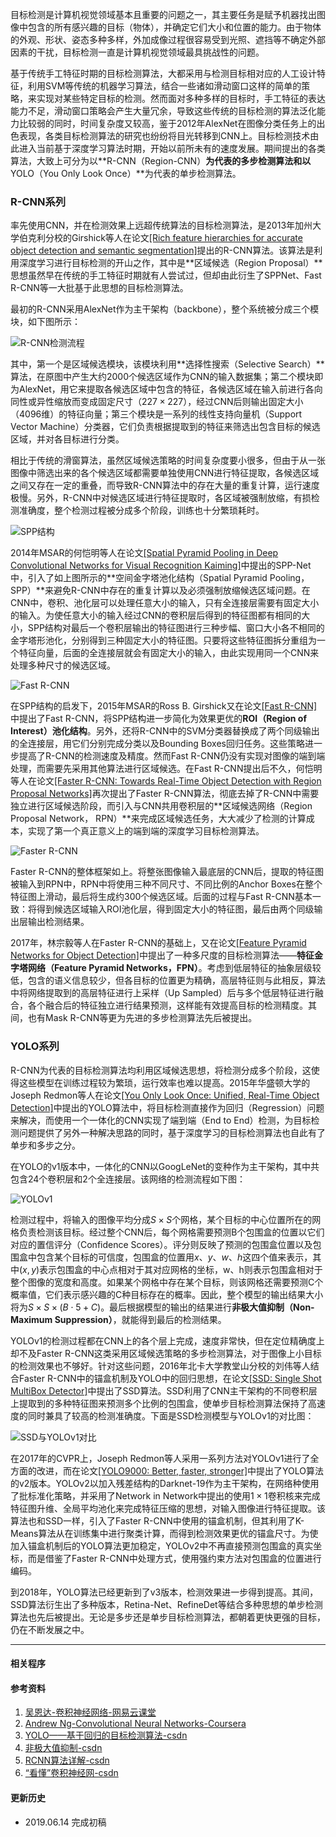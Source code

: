 目标检测是计算机视觉领域基本且重要的问题之一，其主要任务是赋予机器找出图像中包含的所有感兴趣的目标（物体），并确定它们大小和位置的能力。由于物体的外观、形状、姿态多种多样，外加成像过程很容易受到光照、遮挡等不确定外部因素的干扰，目标检测一直是计算机视觉领域最具挑战性的问题。

基于传统手工特征时期的目标检测算法，大都采用与检测目标相对应的人工设计特征，利用SVM等传统的机器学习算法，结合一些诸如滑动窗口这样的简单的策略，来实现对某些特定目标的检测。然而面对多种多样的目标时，手工特征的表达能力不足，滑动窗口策略会产生大量冗余，导致这些传统的目标检测的算法泛化能力比较弱的同时，时间复杂度又较高，鉴于2012年AlexNet在图像分类任务上的出色表现，各类目标检测算法的研究也纷纷将目光转移到CNN上。目标检测技术由此进入当前基于深度学习算法时期，开始以前所未有的速度发展。期间提出的各类算法，大致上可分为以**R-CNN（Region-CNN）**为代表的多步检测算法和以**YOLO（You Only Look Once）**为代表的单步检测算法。

### R-CNN系列

率先使用CNN，并在检测效果上远超传统算法的目标检测算法，是2013年加州大学伯克利分校的Girshick等人在论文[[Rich feature hierarchies for accurate object detection and semantic segmentation]](https://arxiv.org/pdf/1311.2524.pdf)提出的R-CNN算法。该算法是利用深度学习进行目标检测的开山之作，其中是**区域候选（Region Proposal）**思想虽然早在传统的手工特征时期就有人尝试过，但却由此衍生了SPPNet、Fast R-CNN等一大批基于此思想的目标检测算法。

最初的R-CNN采用AlexNet作为主干架构（backbone），整个系统被分成三个模块，如下图所示：

![R-CNN检测流程](https://i.loli.net/2019/06/14/5d03105ed73e414813.png)

其中，第一个是区域候选模块，该模块利用**选择性搜索（Selective Search）**算法，在原图中产生大约$2000$个候选区域作为CNN的输入数据集；第二个模块即为AlexNet，用它来提取各候选区域中包含的特征，各候选区域在输入前进行各向同性或异性缩放而变成固定尺寸（$227\times227$），经过CNN后则输出固定大小（$4096$维）的特征向量；第三个模块是一系列的线性支持向量机（Support Vector Machine）分类器，它们负责根据提取到的特征来筛选出包含目标的候选区域，并对各目标进行分类。

相比于传统的滑窗算法，虽然区域候选策略的时间复杂度要小很多，但由于从一张图像中筛选出来的各个候选区域都需要单独使用CNN进行特征提取，各候选区域之间又存在一定的重叠，而导致R-CNN算法中的存在大量的重复计算，运行速度极慢。另外，R-CNN中对候选区域进行特征提取时，各区域被强制放缩，有损检测准确度，整个检测过程被分成多个阶段，训练也十分繁琐耗时。

![SPP结构](https://i.loli.net/2019/06/14/5d0311c60146784126.png)

2014年MSAR的何恺明等人在论文[[Spatial Pyramid Pooling in Deep Convolutional Networks for Visual Recognition Kaiming]](https://arxiv.org/pdf/1406.4729)中提出的SPP-Net中，引入了如上图所示的**空间金字塔池化结构（Spatial Pyramid Pooling，SPP）**来避免R-CNN中存在的重复计算以及必须强制放缩候选区域问题。在CNN中，卷积、池化层可以处理任意大小的输入，只有全连接层需要有固定大小的输入。为使任意大小的输入经过CNN的卷积层后得到的特征图都有相同的大小，SPP结构对最后一个卷积层输出的特征图进行三种步幅、窗口大小各不相同的金字塔形池化，分别得到三种固定大小的特征图。只要将这些特征图拆分重组为一个特征向量，后面的全连接层就会有固定大小的输入，由此实现用同一个CNN来处理多种尺寸的候选区域。

![Fast R-CNN](https://i.loli.net/2019/06/14/5d0313428e60021898.png)

在SPP结构的启发下，2015年MSAR的Ross B. Girshick又在论文[[Fast R-CNN]](https://arxiv.org/pdf/1504.08083)中提出了Fast R-CNN，将SPP结构进一步简化为效果更优的**ROI（Region of Interest）池化结构**。另外，还将R-CNN中的SVM分类器替换成了两个同级输出的全连接层，用它们分别完成分类以及Bounding Boxes回归任务。这些策略进一步提高了R-CNN的检测速度及精度。然而Fast R-CNN仍没有实现对图像的端到端处理，而需要先采用其他算法进行区域候选。在Fast R-CNN提出后不久，何恺明等人在论文[[Faster R-CNN: Towards Real-Time Object Detection with Region Proposal Networks]](https://arxiv.org/pdf/1506.01497)再次提出了Faster R-CNN算法，彻底去掉了R-CNN中需要独立进行区域候选阶段，而引入与CNN共用卷积层的**区域候选网络（Region Proposal Network， RPN）**来完成区域候选任务，大大减少了检测的计算成本，实现了第一个真正意义上的端到端的深度学习目标检测算法。

![Faster R-CNN](https://i.loli.net/2019/06/14/5d0313aa68dd856739.png)

Faster R-CNN的整体框架如上。将整张图像输入最底层的CNN后，提取的特征图被输入到RPN中，RPN中将使用三种不同尺寸、不同比例的Anchor Boxes在整个特征图上滑动，最后将生成约300个候选区域。后面的过程与Fast R-CNN基本一致：将得到候选区域输入ROI池化层，得到固定大小的特征图，最后由两个同级输出层输出检测结果。 

2017年，林宗毅等人在Faster R-CNN的基础上，又在论文[[Feature Pyramid Networks for Object Detection]](https://arxiv.org/pdf/1612.03144)中提出了一种多尺度的目标检测算法——**特征金字塔网络（Feature Pyramid Networks，FPN）**。考虑到低层特征的抽象层级较低，包含的语义信息较少，但各目标的位置更为精确，高层特征则与此相反，算法中将网络提取到的高层特征进行上采样（Up Sampled）后与多个低层特征进行融合，各个融合后的特征独立进行结果预测，这样能有效提高目标的检测精度。其间，也有Mask R-CNN等更为先进的多步检测算法先后被提出。

### YOLO系列
R-CNN为代表的目标检测算法均利用区域候选思想，将检测分成多个阶段，这使得这些模型在训练过程较为繁琐，运行效率也难以提高。2015年华盛顿大学的Joseph Redmon等人在论文[[You Only Look Once: Unified, Real-Time Object Detection]](https://arxiv.org/pdf/1506.02640)中提出的YOLO算法中，将目标检测直接作为回归（Regression）问题来解决，而使用一个一体化的CNN实现了端到端（End to End）检测，为目标检测问题提供了另外一种解决思路的同时，基于深度学习的目标检测算法也自此有了单步和多步之分。

在YOLO的v1版本中，一体化的CNN以GoogLeNet的变种作为主干架构，其中共包含24个卷积层和2个全连接层。该网络的检测流程如下图：

![YOLOv1](https://i.loli.net/2019/06/14/5d0315e789faa47989.png)

检测过程中，将输入的图像平均分成$S\times S$个网格，某个目标的中心位置所在的网格负责检测该目标。经过整个CNN后，每个网格需要预测B个包围盒的位置以它们对应的置信评分（Confidence Scores）。评分则反映了预测的包围盒位置以及包围盒中包含某个目标的可信度，包围盒的位置用$x$、$y$、$w$、$h$这四个值来表示，其中$(x,y)$表示包围盒的中心点相对于其对应网格的坐标，w、h则表示包围盒相对于整个图像的宽度和高度。如果某个网格中存在某个目标，则该网格还需要预测C个概率值，它们表示感兴趣的C种目标存在的概率。因此，整个模型的输出结果大小将为$S\times S \times(B\cdot5+C)$。最后根据模型的输出的结果进行**非极大值抑制（Non-Maximum Suppression）**，就能得到最后的检测结果。

YOLOv1的检测过程都在CNN上的各个层上完成，速度非常快，但在定位精确度上却不及Faster R-CNN这类采用区域候选策略的多步检测算法，对于图像上小目标的检测效果也不够好。针对这些问题，2016年北卡大学教堂山分校的刘伟等人结合Faster R-CNN中的锚盒机制及YOLO中的回归思想，在论文[[SSD: Single Shot MultiBox Detector]](https://arxiv.org/pdf/1512.02325)中提出了SSD算法。SSD利用了CNN主干架构的不同卷积层上提取到的多种特征图来预测多个比例的包围盒，使单步目标检测算法保持了高速度的同时兼具了较高的检测准确度。下面是SSD检测模型与YOLOv1的对比图：

![SSD与YOLOv1对比](https://i.loli.net/2019/06/14/5d03173050a9b17716.png)

在2017年的CVPR上，Joseph Redmon等人采用一系列方法对YOLOv1进行了全方面的改进，而在论文[[YOLO9000: Better, faster, stronger]](https://arxiv.org/pdf/1612.08242)中提出了YOLO算法的v2版本。YOLOv2以加入残差结构的Darknet-19作为主干架构，在网络种使用了批标准化策略，并采用了Network in Network中提出的使用$1\times1$卷积核来完成特征图升维、全局平均池化来完成特征压缩的思想，对输入图像进行特征提取。该算法也和SSD一样，引入了Faster R-CNN中使用的锚盒机制，但其利用了K-Means算法从在训练集中进行聚类计算，而得到检测效果更优的锚盒尺寸。为使加入锚盒机制后的YOLO算法更加稳定，YOLOv2中不再直接预测包围盒的真实坐标，而是借鉴了Faster R-CNN中处理方式，使用强约束方法对包围盒的位置进行编码。

到2018年，YOLO算法已经更新到了v3版本，检测效果进一步得到提高。其间，SSD算法衍生出了多种版本，Retina-Net、RefineDet等结合多种思想的单步检测算法也先后被提出。无论是多步还是单步目标检测算法，都朝着更快更强的目标，仍在不断发展之中。

***
#### 相关程序

#### 参考资料
1. [吴恩达-卷积神经网络-网易云课堂](http://mooc.study.163.com/course/2001281004#/info)
2. [Andrew Ng-Convolutional Neural Networks-Coursera](https://www.coursera.org/learn/convolutional-neural-networks/)
3.  [YOLO——基于回归的目标检测算法-csdn](http://blog.csdn.net/btbujhj/article/details/75020217)
4.  [非极大值抑制-csdn](http://blog.csdn.net/u011534057/article/details/51235718)
5.  [RCNN算法详解-csdn](http://blog.csdn.net/shenxiaolu1984/article/details/51066975)
6.  [“看懂”卷积神经网-csdn](http://blog.csdn.net/xjz18298268521/article/details/52381830)

#### 更新历史
* 2019.06.14 完成初稿
